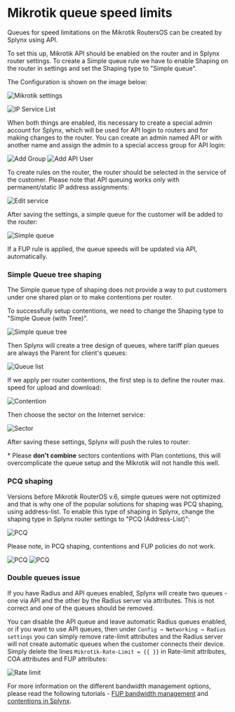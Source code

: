 Mikrotik queue speed limits
==========

Queues for speed limitations on the Mikrotik RoutersOS can be created by Splynx using API.

To set this up, Mikrotik API should be enabled on the router and in Splynx router settings. To create a Simple queue rule we have to enable Shaping on the router in settings and set the Shaping type to "Simple queue".

The Configuration is shown on the image below:

![Mikrotik settings](static_IP_API.png)

![IP Service List](ipsrv_list.png)


When both things are enabled, itis necessary to create a special admin account for Splynx, which will be used for API login to routers and for making changes to the router. You can create an admin named API or with another name and assign the admin to a special access group for API login:

![Add Group](group.png)
![Add API User](user.png)

To create rules on the router, the router should be selected in the service of the customer. Please note that API queuing works only with permanent/static IP address assignments:

![Edit service](edit_service.png)

After saving the settings, a simple queue for the customer will be added to the router:

![Simple queue](simple_queue.png)


If a FUP rule is applied, the queue speeds will be updated via API, automatically.


### Simple Queue tree shaping

The Simple queue type of shaping does not provide a way to put customers under one shared plan or to make contentions per router.

To successfully setup contentions, we need to change the Shaping type to "Simple Queue (with Tree)".

![Simple queue tree](simple_queue_tree.png)

Then Splynx will create a tree design of queues, where tariff plan queues are always the Parent for client's queues:

![Queue list](simple_queue_mt.png)


If we apply per router contentions, the first step is to define the router max. speed for upload and download:

![Contention](simple_contention.png)


Then choose the sector on the Internet service:

![Sector](sector.png)

After saving these settings, Splynx will push the rules to router:

\* Please **don't combine** sectors contentions with Plan contetions, this will overcomplicate the queue setup and the Mikrotik will not handle this well.



### PCQ shaping

Versions before Mikrotik RouterOS v.6, simple queues were not optimized and that is why one of the popular solutions for shaping was PCQ shaping, using address-list. To enable this type of shaping in Splynx, change the shaping type in Splynx router settings to "PCQ (Address-List)":

![PCQ](pcq.png)


Please note, in PCQ shaping, contentions and FUP policies do not work.

![PCQ](PCQ_1.png)
![PCQ](PCQ_2.png)


### Double queues issue

If you have Radius and API queues enabled, Splynx will create two queues - one via API and the other by the Radius server via attributes. This is not correct and one of the queues should be removed.

You can disable the API queue and leave automatic Radius queues enabled, or if you want to use API queues, then under `Config → Networking → Radius settings` you can simply remove rate-limit attributes and the Radius server will not create automatic queues when the customer connects their device. Simply delete the lines `Mikrotik-Rate-Limit = {{ }}` in Rate-limit attributes, COA attributes and FUP attributes:

![Rate limit](remove_ratelimit.png)


For more information on the different bandwidth management options, please read the following tutorials - [FUP bandwidth management](networking/fup/fup.md) and [contentions in Splynx](networking/contentions/contentions.md).
